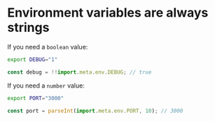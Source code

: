 # Environment variables are always strings

If you need a `boolean` value:

```bash
export DEBUG="1"
```

```js
const debug = !!import.meta.env.DEBUG; // true
```

If you need a `number` value:

```bash
export PORT="3000"
```

```js
const port = parseInt(import.meta.env.PORT, 10); // 3000
```
